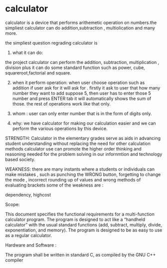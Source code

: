 
# calculator


calculator is a device that performs arithemetic operation on numbers.the simpliest calculator can do addition,subtraction , multiolication and many more.

the simpliest question regrading calculator is 

1. what it can do:

the project calculator can perform the addition, subtraction, multiplication , division plus it can do some standard function such as power, cube, squareroot,factorial and square.

2. when it perform operation:
when user choose operation such as addition if user ask for it will ask for . firstly it ask to user that how many number they want to add suppose 5, then user has to enter those 5 number and press ENTER tab it will automatically shows the sum of those.
the rest of operations work like that only.

3. whom :
user can only enter number that is in the form of digits only.

 4. why:
 we have calculator for making our calculation easier and we can perform the various operations by this device.



STRENGTH:
Calculator in the elementary grades serve as aids in advancing student understanding without replacing the need for other calculation methods
calculator use can promote the higher order thinking and reasoning needed for the problem solving  in our infornmtion and technology based society.


WEAKNESS:
there are many instants where a students or individuals can make mistakes , such as punching the WRONG button, forgetting to change the mode , incorrect rounding up of values and wrong methods of evaluating brackets
some of the weakness are :

dependency,
highcost

 

  Scope: 

This document specifies the functional requirements for a multi-function calculator program.
The program is designed to act like a “handheld calculator” with the usual standard functions
(add, subtract, multiply, divide, exponentiation, and memory).  The program is designed
to be as easy to use as a regular calculator.


Hardware and Software :

The program shall be written in standard C, as compiled by the GNU C++ compiler 



